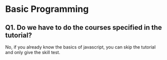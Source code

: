 # Basic Programming

## Q1. Do we have to do the courses specified in the tutorial?

No, if you already know the basics of javascript, you can skip the tutorial and only give the skill test.

